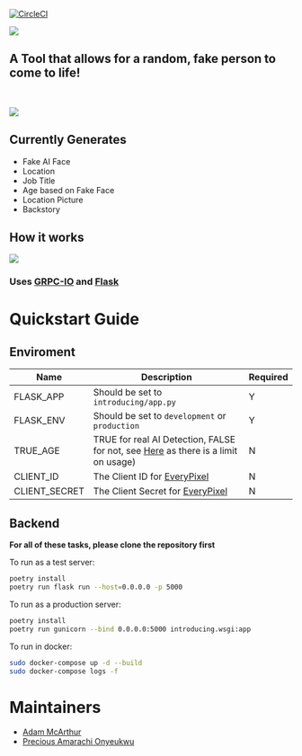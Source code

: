 [![CircleCI](https://dl.circleci.com/status-badge/img/gh/Sharpz7/introducing/tree/main.svg?style=svg)](https://dl.circleci.com/status-badge/redirect/gh/Sharpz7/introducing/tree/main)

![](https://files.mcaq.me/5395a.jpg)

## A Tool that allows for a random, fake person to come to life!
<br>

![](https://files.mcaq.me/60k66.jpg)

## Currently Generates

- Fake AI Face
- Location
- Job Title
- Age based on Fake Face
- Location Picture
- Backstory

## How it works

![](https://files.mcaq.me/x02ar.jpg)

### Uses [GRPC-IO](https://grpc.io/) and [Flask](https://flask.palletsprojects.com/en/2.1.x/)

# Quickstart Guide

## Enviroment

| Name          | Description                                                     | Required |
|---------------|-----------------------------------------------------------------|----------|
| FLASK_APP     | Should be set to `introducing/app.py`                           | Y        |
| FLASK_ENV     | Should be set to `development` or `production`                  | Y        |
| TRUE_AGE      | TRUE for real AI Detection, FALSE for not, see [Here](https://labs.everypixel.com/api/account/balance) as there is a limit on usage) | N        |
| CLIENT_ID     | The Client ID for [EveryPixel](https://labs.everypixel.com)     | N        |
| CLIENT_SECRET | The Client Secret for [EveryPixel](https://labs.everypixel.com) | N        |

## Backend

**For all of these tasks, please clone the repository first**

To run as a test server:

```bash
poetry install
poetry run flask run --host=0.0.0.0 -p 5000
```

To run as a production server:

```bash
poetry install
poetry run gunicorn --bind 0.0.0.0:5000 introducing.wsgi:app
```

To run in docker:

```bash
sudo docker-compose up -d --build
sudo docker-compose logs -f
```

# Maintainers

- [Adam McArthur](https://github.com/Sharpz7)
- [Precious Amarachi Onyeukwu](https://github.com/kindyluv)
